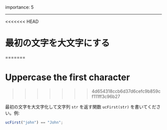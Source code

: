 importance: 5

---

<<<<<<< HEAD
# 最初の文字を大文字にする
=======
# Uppercase the first character
>>>>>>> 4d654318ccb6d37d6cefc9b859cf111ff3c96b27

最初の文字を大文字化して文字列 `str` を返す関数 `ucFirst(str)` を書いてください。例:

```js
ucFirst("john") == "John";
```
